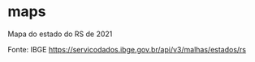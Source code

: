 # maps

Mapa do estado do RS de 2021

Fonte: IBGE https://servicodados.ibge.gov.br/api/v3/malhas/estados/rs

